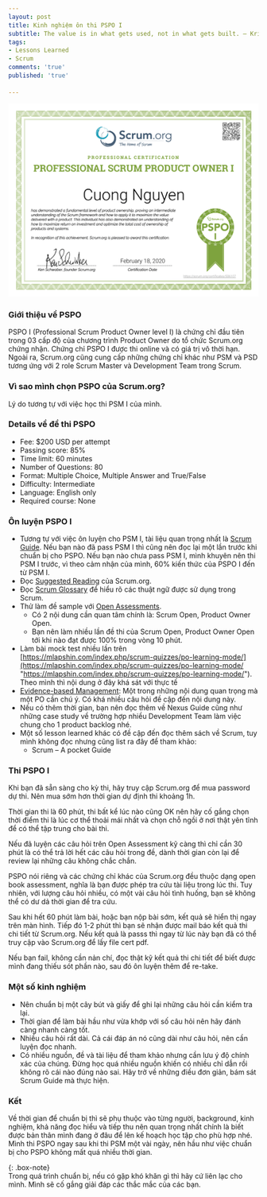 ```yaml
---
layout: post
title: Kinh nghiệm ôn thi PSPO I
subtitle: The value is in what gets used, not in what gets built. — Kris Gale
tags:
- Lessons Learned
- Scrum
comments: 'true'
published: 'true'

---
```

![](/uploads/20200617-e51c3f9a-f974-42cd-bf67-7a46ef3fbf81.png)

### Giới thiệu về PSPO

PSPO I (Professional Scrum Product Owner level I) là chứng chỉ đầu tiên trong 03 cấp độ của chương trình Product Owner do tổ chức Scrum.org chứng nhận. Chứng chỉ PSPO I được thi online và có giá trị vô thời hạn. Ngoài ra, Scrum.org cũng cung cấp những chứng chỉ khác như PSM và PSD tương ứng với 2 role Scrum Master và Development Team trong Scrum.

### Vì sao mình chọn PSPO của Scrum.org?

Lý do tương tự với việc học thi PSM I của mình.

### Details về đề thi PSPO

* Fee: $200 USD per attempt
* Passing score: 85%
* Time limit: 60 minutes
* Number of Questions: 80
* Format: Multiple Choice, Multiple Answer and True/False
* Difficulty: Intermediate
* Language: English only
* Required course: None

### Ôn luyện PSPO I

* Tương tự với việc ôn luyện cho PSM I, tài liệu quan trọng nhất là  [Scrum Guide](https://scrumguides.org/scrum-guide.html "Scrum Guide"). Nếu bạn nào đã pass PSM I thì cũng nên đọc lại một lần trước khi chuẩn bị cho PSPO. Nếu bạn nào chưa pass PSM I, mình khuyên nên thi PSM I trước, vì theo cảm nhận của mình, 60% kiến thức của PSPO I đến từ PSM I.
* Đọc [Suggested Reading](https://www.scrum.org/resources/suggested-reading-professional-scrum-product-owner "Suggested Reading") của Scrum.org.
* Đọc [Scrum Glossary](https://www.scrum.org/Resources/Scrum-Glossary) để hiểu rõ các thuật ngữ được sử dụng trong Scrum.
* Thử làm đề sample với [Open Assessments](https://www.scrum.org/open-assessments).
  * Có 2 nội dung cần quan tâm chính là: Scrum Open, Product Owner Open.
  * Bạn nên làm nhiều lần đề thi của Scrum Open, Product Owner Open tới khi nào đạt được 100% trong vòng 10 phút.
* Làm bài mock test nhiều lần trên [https://mlapshin.com/index.php/scrum-quizzes/po-learning-mode/](https://mlapshin.com/index.php/scrum-quizzes/po-learning-mode/ "https://mlapshin.com/index.php/scrum-quizzes/po-learning-mode/"). Theo mình thì nội dung ở đây khá sát với thực tế
* [Evidence-based Management](https://www.scrum.org/resources/evidence-based-management): Một trong những nội dung quan trọng mà một PO cần chú ý. Có khá nhiều câu hỏi đề cập đến nội dung này.
* Nếu có thêm thời gian, bạn nên đọc thêm về Nexus Guide cũng như những case study về trường hợp nhiều Development Team làm việc chung cho 1 product backlog nhé.
* Một số lesson learned khác có đề cập đến đọc thêm sách về Scrum, tuy mình không đọc nhưng cũng list ra đây để tham khảo:
  * Scrum – A pocket Guide

### Thi PSPO I

Khi bạn đã sẵn sàng cho kỳ thi, hãy truy cập Scrum.org để mua password dự thi. Nên mua sớm hơn thời gian dự định thi khoảng 1h.

Thời gian thi là 60 phút, thi bất kể lúc nào cũng OK nên hãy cố gắng chọn thời điểm thi là lúc cơ thể thoải mái nhất và chọn chỗ ngồi ở nơi thật yên tĩnh để có thể tập trung cho bài thi.

Nếu đã luyện các câu hỏi trên Open Assessment kỹ càng thì chỉ cần 30 phút là có thể trả lời hết các câu hỏi trong đề, dành thời gian còn lại để review lại những câu không chắc chắn.

PSPO nói riêng và các chứng chỉ khác của Scrum.org đều thuộc dạng open book assessment, nghĩa là bạn được phép tra cứu tài liệu trong lúc thi. Tuy nhiên, với lượng câu hỏi nhiều, có một vài câu hỏi tình huống, bạn sẽ không thể có dư dả thời gian để tra cứu.

Sau khi hết 60 phút làm bài, hoặc bạn nộp bài sớm, kết quả sẽ hiển thị ngay trên màn hình. Tiếp đó 1-2 phút thì bạn sẽ nhận được mail báo kết quả thi chi tiết từ Scrum.org. Nếu kết quả là passs thì ngay từ lúc này bạn đã có thể truy cập vào Scrum.org để lấy file cert pdf.

Nếu bạn fail, không cần nản chí, đọc thật kỹ kết quả thi chi tiết để biết được mình đang thiếu sót phần nào, sau đó ôn luyện thêm để re-take.

### Một số kinh nghiệm

* Nên chuẩn bị một cây bút và giấy để ghi lại những câu hỏi cần kiểm tra lại.
* Thời gian để làm bài hầu như vừa khớp với số câu hỏi nên hãy đánh càng nhanh càng tốt.
* Nhiều câu hỏi rất dài. Cả cái đáp án nó cũng dài như câu hỏi, nên cần luyện đọc nhanh.
* Có nhiều nguồn, đề và tài liệu để tham khảo nhưng cần lưu ý độ chính xác của chúng. Đừng học quá nhiều nguồn khiến có nhiều chỉ dẫn rồi không rõ cái nào đúng nào sai. Hãy trở về những điều đơn giản, bám sát Scrum Guide mà thực hiện.

### Kết

Về thời gian để chuẩn bị thì sẽ phụ thuộc vào từng người, background, kinh nghiệm, khả năng đọc hiểu và tiếp thu nên quan trọng nhất chính là biết được bản thân mình đang ở đâu để lên kế hoạch học tập cho phù hợp nhé. Mình thi PSPO ngay sau khi thi PSM một vài ngày, nên hầu như việc chuẩn bị cho PSPO không mất quá nhiều thời gian.

{: .box-note}  
Trong quá trình chuẩn bị, nếu có gặp khó khăn gì thì hãy cứ liên lạc cho mình. Mình sẽ cố gắng giải đáp các thắc mắc của các bạn.
